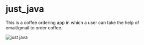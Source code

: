 # just_java
This is a coffee ordering app in which a user can take the help of email/gmail to order coffee.

![just java](https://user-images.githubusercontent.com/86793085/129760352-3567a2a2-a2e6-42cb-8176-78b73dd6427b.jpeg)

